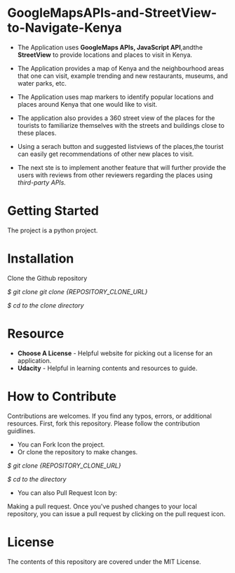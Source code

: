 
# GoogleMapsAPIs-and-StreetView-to-Navigate-Kenya

- The Application uses **GoogleMaps APIs, JavaScript API**,andthe
**StreetView** to provide locations and places to visit in Kenya.

- The Application provides a map of Kenya and the neighbourhood
areas that one can visit, example trending and new restaurants,
museums, and water parks, etc.

- The Application uses map markers to identify popular locations
and places around Kenya that one would like to visit.

- The application also provides a 360 street view of the places
for the tourists to familiarize themselves with the streets and
buildings close to these places.

- Using a serach button and suggested listviews of the places,the
tourist can easily get recommendations of other new places to visit.

- The next ste is to implement another feature that will further provide
the users with reviews from other reviewers regarding the places using _third-party APIs._

# Getting Started
The project is a python project.


# Installation
Clone the Github repository

_$ git clone git clone {REPOSITORY_CLONE_URL}_

_$ cd to the clone directory_


# Resource

- **Choose A License** - Helpful website for picking out a license for an application.
- **Udacity** - Helpful in learning contents and resources to guide.


# How to Contribute

Contributions are welcomes. If you find any typos, errors, or additional resources.
First, fork this repository. Please follow the contribution guidlines.

- You can Fork Icon the project.
- Or clone the repository to make changes.

_$ git clone {REPOSITORY_CLONE_URL}_

_$ cd to the directory_

- You can also Pull Request Icon by:

Making a pull request. Once you've pushed changes to your local repository,
you can issue a pull request by clicking on the pull request icon.


# License

The contents of this repository are covered under the MIT License.
